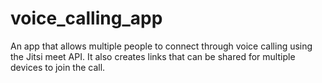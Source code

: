 # voice_calling_app

An app that allows multiple people to connect through voice calling using the Jitsi meet API. It also creates links that can be shared for multiple devices to join the call.

